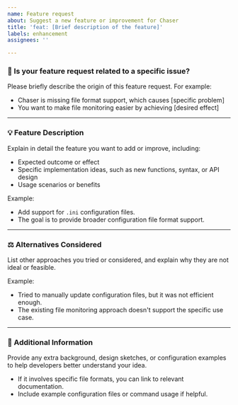 ```yaml
---
name: Feature request
about: Suggest a new feature or improvement for Chaser
title: 'feat: [Brief description of the feature]'
labels: enhancement
assignees: ''

---
```


### 🔗 Is your feature request related to a specific issue?
Please briefly describe the origin of this feature request. For example:
- Chaser is missing file format support, which causes [specific problem]
- You want to make file monitoring easier by achieving [desired effect]

---

### 💡 Feature Description
Explain in detail the feature you want to add or improve, including:
- Expected outcome or effect
- Specific implementation ideas, such as new functions, syntax, or API design
- Usage scenarios or benefits

Example:
- Add support for `.ini` configuration files.
- The goal is to provide broader configuration file format support.

---

### ⚖ Alternatives Considered
List other approaches you tried or considered, and explain why they are not ideal or feasible.

Example:
- Tried to manually update configuration files, but it was not efficient enough.
- The existing file monitoring approach doesn't support the specific use case.

---

### 📝 Additional Information
Provide any extra background, design sketches, or configuration examples to help developers better understand your idea.
- If it involves specific file formats, you can link to relevant documentation.
- Include example configuration files or command usage if helpful.